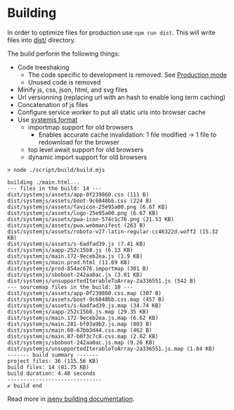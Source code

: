 # Building

In order to optimize files for production use `npm run dist`.
This will write files into [dist/](./dist/) directory.

The build perform the following things:

- Code treeshaking
  - The code specific to development is removed. See [Production mode](../production_mode/readme.md#Production-mode)
  - Unused code is removed
- Minify js, css, json, html, and svg files
- Url versionning (replacing url with an hash to enable long term caching)
- Concatenation of js files
- Configure service worker to put all static urls into browser cache
- Use [systemjs format](https://github.com/systemjs/systemjs)
  - importmap support for old browsers
    - Enables accurate cache invalidation: 1 file modified -> 1 file to redownload for the browser
  - top level await support for old browsers
  - dynamic import support for old browsers

```console
> node ./script/build/build.mjs

building ./main.html...
--- files in the build: 14 ---
dist/systemjs/assets/app-0f239860.css (111 B)
dist/systemjs/assets/boot-9c6848bb.css (224 B)
dist/systemjs/assets/favicon-25e95a00.png (6.67 KB)
dist/systemjs/assets/logo-25e95a00.png (6.67 KB)
dist/systemjs/assets/pwa-icon-574c1c76.png (21.53 KB)
dist/systemjs/assets/pwa.webmanifest (263 B)
dist/systemjs/assets/roboto-v27-latin-regular-cc46322d.woff2 (15.32 KB)
dist/systemjs/assets/s-6adfad39.js (7.41 KB)
dist/systemjs/aapp-252c15b8.js (6.13 KB)
dist/systemjs/main.172-9eceb2ea.js (1.9 KB)
dist/systemjs/main.prod.html (11.69 KB)
dist/systemjs/prod-854ac676.importmap (301 B)
dist/systemjs/sboboot-242aa0ac.js (3.01 KB)
dist/systemjs/unsupportedIterableToArray-2a336551.js (542 B)
--- sourcemap files in the build: 10 ---
dist/systemjs/assets/app-0f239860.css.map (307 B)
dist/systemjs/assets/boot-9c6848bb.css.map (457 B)
dist/systemjs/assets/s-6adfad39.js.map (34.74 KB)
dist/systemjs/aapp-252c15b8.js.map (29.35 KB)
dist/systemjs/main.172-9eceb2ea.js.map (6.62 KB)
dist/systemjs/main.281-bf03a9b2.js.map (803 B)
dist/systemjs/main.60-67bb3d44.css.map (462 B)
dist/systemjs/main.87-b0f3c7c8.css.map (2.62 KB)
dist/systemjs/sboboot-242aa0ac.js.map (9.26 KB)
dist/systemjs/unsupportedIterableToArray-2a336551.js.map (1.84 KB)
------- build summary -------
project files: 36 (115.56 KB)
build files: 14 (81.75 KB)
build duration: 4.48 seconds
------------------------------
✔ build end
```

Read more in [jsenv building documentation](https://github.com/jsenv/jsenv-core#build-overview).
